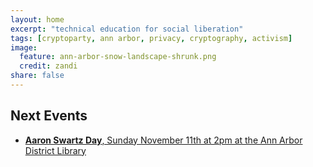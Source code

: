 ```yaml
---
layout: home
excerpt: "technical education for social liberation"
tags: [cryptoparty, ann arbor, privacy, cryptography, activism]
image:
  feature: ann-arbor-snow-landscape-shrunk.png
  credit: zandi
share: false
---
```


## Next Events
 * [**Aaron Swartz Day**, Sunday November 11th at 2pm at the Ann Arbor District Library][aadlevent]
 

[aha]: http://www.allhandsactive.org/
[ziggys]: http://ziggysypsi.com
[aadl]: https://aadl.org/
[oldtown]: http://oldtownaa.com/

[facebookevent]: https://www.facebook.com/events/140211433332985/
[aadlevent]: https://aadl.org/internetsownboy
